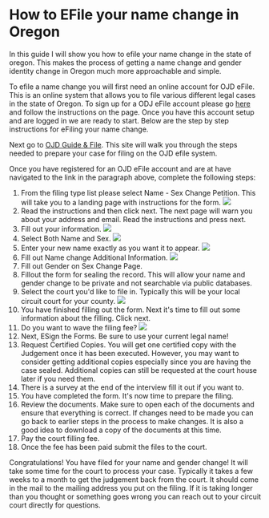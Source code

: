 # How to EFile your name change in Oregon

In this guide I will show you how to efile your name change in the state of oregon. This makes the process of getting a name change and gender identity change in Oregon much more approachable and simple.

To efile a name change you will first need an online account for OJD eFile. This is an online system that allows you to file various different legal cases in the state of Oregon. To sign up for a ODJ eFile account please go [here](https://www.courts.oregon.gov/services/online/pages/efile.aspx) and follow the instructions on the page. Once you have this account setup and are logged in we are ready to start. Below are the step by step instructions for eFiling your name change.

Next go to [OJD Guide & File](https://oregon.tylertech.cloud/SRL/SRL). This site will walk you through the steps needed to prepare your case for filing on the OJD efile system.

Once you have registered for an OJD eFile account and are at have navigated to the link in the paragraph above, complete the following steps:

1. From the filing type list please select Name - Sex Change Petition. This will take you to a landing page with instructions for the form.
![](CaseTypeHighlighted.PNG)
2. Read the instructions and then click next. The next page will warn you about your address and email. Read the instructions and press next.
3. Fill out your information.
![](PersonalInfo.PNG)
4. Select Both Name and Sex.
![](NameAndSex.PNG)
5. Enter your new name exactly as you want it to appear.
![](NewName.PNG)
6. Fill out Name change Additional Information.
![](AdditionalInfo.PNG)
7. Fill out Gender on Sex Change Page.
8. Fillout the form for sealing the record. This will allow your name and gender change to be private and not searchable via public databases.
9.  Select the court you'd like to file in. Typically this will be your local circuit court for your county.
![](County.PNG)
10. You have finished filling out the form. Next it's time to fill out some information about the filling. Click next.
11. Do you want to wave the filing fee?
![](FilingFeeWave.PNG)
12. Next, ESign the Forms. Be sure to use your current legal name!
13. Request Certified Copies. You will get one certified copy with the Judgement once it has been executed. However, you may want to consider getting additional copies especially since you are having the case sealed. Additional copies can still be requested at the court house later if you need them.
14. There is a survey at the end of the interview fill it out if you want to.
15. You have completed the form. It's now time to prepare the filing.
16. Review the documents. Make sure to open each of the documents and ensure that everything is correct. If changes need to be made you can go back to earlier steps in the process to make changes. It is also a good idea to download a copy of the documents at this time.
17. Pay the court filling fee.
18. Once  the fee has been paid submit the files to the court.

Congratulations! You have filed for your name and gender change! It will take some time for the court to process your case. Typically it takes a few weeks to a month to get the judgement back from the court. It should come in the mail to the mailing address you put on the filing. If it is taking longer than you thought or something goes wrong you can reach out to your circuit court directly for questions.
